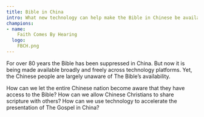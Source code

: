 ```yaml
---
title: Bible in China 
intro: What new technology can help make the Bible in Chinese be available, known, and heard on the top Chinese social networks, particularly on Qzone, Sina Weibo, and WeChat?
champions:
- name:
    Faith Comes By Hearing
  logo:
    FBCH.png
---
```

For over 80 years the Bible has been suppressed in China. But now it is being made available broadly and freely across technology platforms. Yet, the Chinese people are largely unaware of The Bible’s availability.

How can we let the entire Chinese nation become aware that they have access to the Bible? How can we allow Chinese Christians to share scripture with others? How can we use technology to accelerate the presentation of The Gospel in China?
